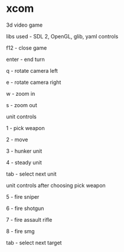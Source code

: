 # xcom
3d video game

libs used - SDL 2, OpenGL, glib, yaml
controls

f12 - close game

enter - end turn

q - rotate camera left

e - rotate camera right

w - zoom in 

s - zoom out

unit controls

1 - pick weapon

2 - move

3 - hunker unit

4 - steady unit

tab - select next unit

unit controls after choosing pick weapon

5 - fire sniper

6 - fire shotgun

7 - fire assault rifle

8 - fire smg

tab - select next target

